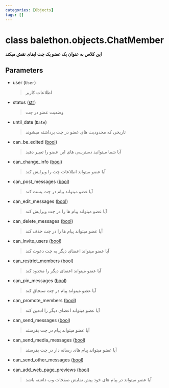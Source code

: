 ```yaml
---
categories: [Objects]
tags: []
---
```


<h1>class balethon.objects.<strong>ChatMember</strong></h1>

<p align="left" dir="rtl"><strong>این کلاس به عنوان یک عضو یک چت ایفای نقش میکند</strong></p>

<h2>Parameters</h2>

<ul>
<li>user (<code>User</code>)<blockquote dir="rtl">
<p>اطلاعات کاربر</p>
</blockquote>
</li>
</ul>
<ul>
<li>status (<a href="https://docs.python.org/3/library/stdtypes.html#str">str</a>)<blockquote dir="rtl">
<p>وضعیت عضو در چت</p>
</blockquote>
</li>
</ul>
<ul>
<li>until_date (<code>Date</code>)<blockquote dir="rtl">
<p>تاریخی که محدودیت های عضو در چت برداشته میشوند</p>
</blockquote>
</li>
</ul>
<ul>
<li>can_be_edited (<a href="https://docs.python.org/3/library/functions.html#bool">bool</a>)<blockquote dir="rtl">
<p>آیا شما میتوانید دسترسی های این عضو را تغییر دهید</p>
</blockquote>
</li>
</ul>
<ul>
<li>can_change_info (<a href="https://docs.python.org/3/library/functions.html#bool">bool</a>)<blockquote dir="rtl">
<p>آیا عضو میتواند اطلاعات چت را ویرایش کند</p>
</blockquote>
</li>
</ul>
<ul>
<li>can_post_messages (<a href="https://docs.python.org/3/library/functions.html#bool">bool</a>)<blockquote dir="rtl">
<p>آیا عضو میتواند پیام در چت پست کند</p>
</blockquote>
</li>
</ul>
<ul>
<li>can_edit_messages (<a href="https://docs.python.org/3/library/functions.html#bool">bool</a>)<blockquote dir="rtl">
<p>آیا عضو میتواند پیام ها را در چت ویرایش کند</p>
</blockquote>
</li>
</ul>
<ul>
<li>can_delete_messages (<a href="https://docs.python.org/3/library/functions.html#bool">bool</a>)<blockquote dir="rtl">
<p>آیا عضو میتواند پیام ها را در چت حذف کند</p>
</blockquote>
</li>
</ul>
<ul>
<li>can_invite_users (<a href="https://docs.python.org/3/library/functions.html#bool">bool</a>)<blockquote dir="rtl">
<p>آیا عضو میتواند اعضای دیگر به چت دعوت کند</p>
</blockquote>
</li>
</ul>
<ul>
<li>can_restrict_members (<a href="https://docs.python.org/3/library/functions.html#bool">bool</a>)<blockquote dir="rtl">
<p>آیا عضو میتواند اعضای دیگر را محدود کند</p>
</blockquote>
</li>
</ul>
<ul>
<li>can_pin_messages (<a href="https://docs.python.org/3/library/functions.html#bool">bool</a>)<blockquote dir="rtl">
<p>آیا عضو میتواند پیام در چت سنجاق کند</p>
</blockquote>
</li>
</ul>
<ul>
<li>can_promote_members (<a href="https://docs.python.org/3/library/functions.html#bool">bool</a>)<blockquote dir="rtl">
<p>آیا عضو میتواند اعضای دیگر را ادمین کند</p>
</blockquote>
</li>
</ul>
<ul>
<li>can_send_messages (<a href="https://docs.python.org/3/library/functions.html#bool">bool</a>)<blockquote dir="rtl">
<p>آیا عضو میتواند پیام در چت بفرستد</p>
</blockquote>
</li>
</ul>
<ul>
<li>can_send_media_messages (<a href="https://docs.python.org/3/library/functions.html#bool">bool</a>)<blockquote dir="rtl">
<p>آیا عضو میتواند پیام های رسانه دار در چت بفرستد</p>
</blockquote>
</li>
</ul>
<ul>
<li>can_send_other_messages (<a href="https://docs.python.org/3/library/functions.html#bool">bool</a>)<blockquote dir="rtl"></blockquote>
</li>
</ul>
<ul>
<li>can_add_web_page_previews (<a href="https://docs.python.org/3/library/functions.html#bool">bool</a>)<blockquote dir="rtl">
<p>آیا عضو میتواند در پیام های خود پیش نمایش صفحات وب داشته باشد</p>
</blockquote>
</li>
</ul>
